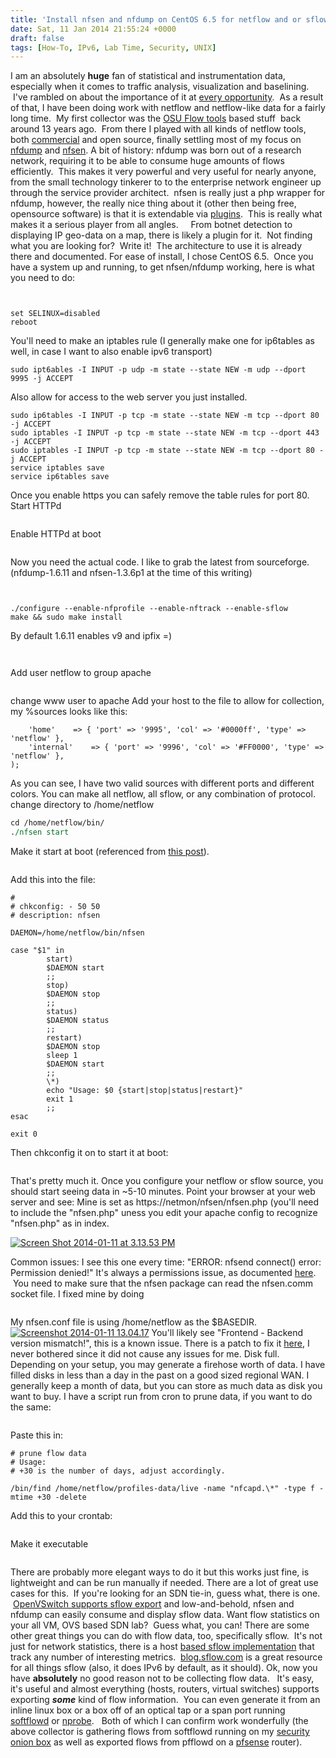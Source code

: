```yaml
---
title: 'Install nfsen and nfdump on CentOS 6.5 for netflow and or sflow collection'
date: Sat, 11 Jan 2014 21:55:24 +0000
draft: false
tags: [How-To, IPv6, Lab Time, Security, UNIX]
---
```


I am an absolutely **huge** fan of statistical and instrumentation data, especially when it comes to traffic analysis, visualization and baselining.  I've rambled on about the importance of it at [every opportunity](http://searchnetworking.techtarget.com/news/2240212051/The-Der-Spiegel-NSA-revelations-What-network-engineers-need-to-know).  As a result of that, I have been doing work with netflow and netflow-like data for a fairly long time.  My first collector was the [OSU Flow tools](http://www.splintered.net/sw/flow-tools/) based stuff  back around 13 years ago.  From there I played with all kinds of netflow tools, both [commercial](http://www.arbornetworks.com/) and open source, finally settling most of my focus on [nfdump](http://nfdump.sourceforge.net/) and [nfsen](http://nfsen.sourceforge.net/). A bit of history: nfdump was born out of a research network, requiring it to be able to consume huge amounts of flows efficiently.  This makes it very powerful and very useful for nearly anyone, from the small technology tinkerer to to the enterprise network engineer up through the service provider architect.  nfsen is really just a php wrapper for nfdump, however, the really nice thing about it (other then being free, opensource software) is that it is extendable via [plugins](http://sourceforge.net/apps/trac/nfsen-plugins/).  This is really what makes it a serious player from all angles.     From botnet detection to displaying IP geo-data on a map, there is likely a plugin for it.  Not finding what you are looking for?  Write it!  The architecture to use it is already there and documented. For ease of install, I chose CentOS 6.5.  Once you have a system up and running, to get nfsen/nfdump working, here is what you need to do:

```yum install -y httpd php wget gcc make rrdtool-devel rrdtool-perl 
```

```yum install -y perl-MailTools perl-Socket6 flex byacc
```

```vi /etc/selinux/config
set SELINUX=disabled
reboot
```

You'll need to make an iptables rule (I generally make one for ip6tables as well, in case I want to also enable ipv6 transport)

```sudo iptables -I INPUT -p udp -m state --state NEW -m udp --dport 9995 -j ACCEPT
sudo ipt6ables -I INPUT -p udp -m state --state NEW -m udp --dport 9995 -j ACCEPT
```

Also allow for access to the web server you just installed.

```sudo ip6tables -I INPUT -p tcp -m state --state NEW -m tcp --dport 443 -j ACCEPT
sudo ip6tables -I INPUT -p tcp -m state --state NEW -m tcp --dport 80 -j ACCEPT  
sudo iptables -I INPUT -p tcp -m state --state NEW -m tcp --dport 443 -j ACCEPT
sudo iptables -I INPUT -p tcp -m state --state NEW -m tcp --dport 80 -j ACCEPT  
service iptables save
service ip6tables save
```

Once you enable https you can safely remove the table rules for port 80. Start HTTPd

```sudo service httpd start
```
Enable HTTPd at boot
```chkconfig httpd on
```
Now you need the actual code. I like to grab the latest from sourceforge. (nfdump-1.6.11 and nfsen-1.3.6p1 at the time of this writing)
```wget http://downloads.sourceforge.net/project/nfdump/stable/nfdump-1.6.11/nfdump-1.6.11.tar.gz
```
```wget http://downloads.sourceforge.net/project/nfsen/stable/nfsen-1.3.6p1/nfsen-1.3.6p1.tar.gz
```

```tar -zxvf nfdump-1.6.11.tar.gz
./configure --enable-nfprofile --enable-nftrack --enable-sflow
make && sudo make install
```
By default 1.6.11 enables v9 and ipfix =)

```adduser netflow
```

```vi /etc/group
```
Add user netflow to group apache
```vi etc/nfsen.conf
```
change www user to apache Add your host to the file to allow for collection, my %sources looks like this:
```%sources = (
    'home'    => { 'port' => '9995', 'col' => '#0000ff', 'type' => 'netflow' },
    'internal'    => { 'port' => '9996', 'col' => '#FF0000', 'type' => 'netflow' },
);
```
As you can see, I have two valid sources with different ports and different colors. You can make all netflow, all sflow, or any combination of protocol. change directory to /home/netflow
```./install.pl etc/nfsen.conf
cd /home/netflow/bin/
./nfsen start
```
Make it start at boot (referenced from [this post](http://sourceforge.net/mailarchive/message.php?msg_id=29434166)).
```vi /etc/init.d/nfsen
```
Add this into the file:
```#!/bin/bash
#
# chkconfig: - 50 50
# description: nfsen

DAEMON=/home/netflow/bin/nfsen

case "$1" in
		start)
		$DAEMON start
		;;
		stop)
		$DAEMON stop
		;;
		status)
		$DAEMON status
		;;
		restart)
		$DAEMON stop
		sleep 1
		$DAEMON start
		;;
		\*)
		echo "Usage: $0 {start|stop|status|restart}"
		exit 1
		;;
esac

exit 0
```
Then chkconfig it on to start it at boot:
```chmod 755 nfsen && chkconfig --add nfsen && chkconfig nfsen on
```

That's pretty much it. Once you configure your netflow or sflow source, you should start seeing data in ~5-10 minutes. Point your browser at your web server and see: Mine is set as https://netmon/nfsen/nfsen.php (you'll need to include the "nfsen.php" uness you edit your apache config to recognize "nfsen.php" as in index.

[![Screen Shot 2014-01-11 at 3.13.53 PM](http://www.forwardingplane.net/wp-content/uploads/2014/01/Screen-Shot-2014-01-11-at-3.13.53-PM-913x1024.png)](http://www.forwardingplane.net/wp-content/uploads/2014/01/Screen-Shot-2014-01-11-at-3.13.53-PM.png)

Common issues: I see this one every time: "ERROR: nfsend connect() error: Permission denied!" It's always a permissions issue, as documented [here](https://code.google.com/p/nfsenplugins/wiki/NFSEN_Installation_Gotchas).  You need to make sure that the nfsen package can read the nfsen.comm socket file. I fixed mine by doing
```chmod g+rwx ~netflow/
```
My nfsen.conf file is using /home/netflow as the $BASEDIR.
 [![Screenshot 2014-01-11 13.04.17](http://www.forwardingplane.net/wp-content/uploads/2014/01/Screenshot-2014-01-11-13.04.17.png)](http://www.forwardingplane.net/wp-content/uploads/2014/01/Screenshot-2014-01-11-13.04.17.png)
You'll likely see "Frontend - Backend version mismatch!", this is a known issue. There is a patch to fix it [here](http://sourceforge.net/p/nfsen/bugs/43/), I never bothered since it did not cause any issues for me. Disk full. Depending on your setup, you may generate a firehose worth of data. I have filled disks in less than a day in the past on a good sized regional WAN. I generally keep a month of data, but you can store as much data as disk you want to buy. I have a script run from cron to prune data, if you want to do the same:
```vi /usr/local/etc/rmflowdata.sh
```
Paste this in:
```#!/bin/bash
# prune flow data
# Usage:
# +30 is the number of days, adjust accordingly.

/bin/find /home/netflow/profiles-data/live -name "nfcapd.\*" -type f -mtime +30 -delete
```

Add this to your crontab:
```@daily /usr/local/bin/rmflowdata.sh
```
Make it executable
```chmod 755 /usr/local/bin/rmflowdata.sh
```
There are probably more elegant ways to do it but this works just fine, is lightweight and can be run manually if needed. There are a lot of great use cases for this.  If you're looking for an SDN tie-in, guess what, there is one.  [OpenVSwitch supports sflow export](http://blog.sflow.com/2010/05/configuring-open-vswitch.html) and low-and-behold, nfsen and nfdump can easily consume and display sflow data. Want flow statistics on your all VM, OVS based SDN lab?  Guess what, you can! There are some other great things you can do with flow data, too, specifically sflow.  It's not just for network statistics, there is a host [based sflow implementation](http://host-sflow.sourceforge.net/) that track any number of interesting metrics.  [blog.sflow.com](http://blog.sflow.com/) is a great resource for all things sflow (also, it does IPv6 by default, as it should). Ok, now you have **absolutely** no good reason not to be collecting flow data.   It's easy, it's useful and almost everything (hosts, routers, virtual switches) supports exporting **_some_** kind of flow information.  You can even generate it from an inline linux box or a box off of an optical tap or a span port running [softflowd](https://code.google.com/p/softflowd/) or [nprobe](http://www.ntop.org/products/nprobe/).   Both of which I can confirm work wonderfully (the above collector is gathering flows from softflowd running on my [security onion box](http://www.forwardingplane.net/2013/07/building-a-secured-network-in-a-box/ "Building a secured network in a box") as well as exported flows from pfflowd on a [pfsense](http://www.pfsense.org/) router).
